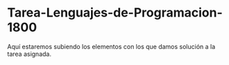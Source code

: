 # Tarea-Lenguajes-de-Programacion-1800
Aquí estaremos subiendo los elementos con los que damos solución a la tarea asignada.
